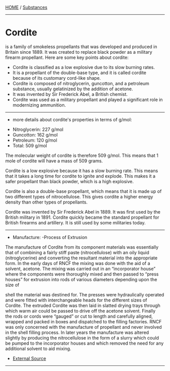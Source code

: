 [HOME](/README.md) / [Substances](/assets/docs/synthesis/substances/readme.md)    

----------------------      

# Cordite   
is a family of smokeless propellants that was developed and produced in Britain since 1889. It was created to replace black powder as a military firearm propellant. Here are some key points about cordite:

- Cordite is classified as a low explosive due to its slow burning rates.
- It is a propellant of the double-base type, and it is called cordite because of its customary cord-like shape.
- Cordite is composed of nitroglycerin, guncotton, and a petroleum substance, usually gelatinized by the addition of acetone.
- It was invented by Sir Frederick Abel, a British chemist.
- Cordite was used as a military propellant and played a significant role in modernizing ammunition.

--------------------    

- more details about cordite's properties in terms of g/mol:

* Nitroglycerin: 227 g/mol
* Guncotton: 162 g/mol
* Petroleum: 120 g/mol
* Total: 509 g/mol

The molecular weight of cordite is therefore 509 g/mol. This means that 1 mole of cordite will have a mass of 509 grams.

Cordite is a low explosive because it has a slow burning rate. This means that it takes a long time for cordite to ignite and explode. This makes it a safer propellant than black powder, which is a high explosive.

Cordite is also a double-base propellant, which means that it is made up of two different types of nitrocellulose. This gives cordite a higher energy density than other types of propellants.

Cordite was invented by Sir Frederick Abel in 1889. It was first used by the British military in 1891. Cordite quickly became the standard propellant for British firearms and artillery. It is still used by some militaries today.

---------------------    

- Manufacture:
  -Process of Extrusion

The manufacture of Cordite from its component materials was essentially that of combining a fairly stiff paste (nitrocellulose) with an oily liquid (nitroglycerine) and converting the resultant material into the appropriate form.
In the early days of RNCF the mixing was done with the aid of a solvent, acetone. The mixing was carried out in an “incorporator house” where the components were thoroughly mixed and then passed to “press houses” for extrusion into rods of various diameters depending upon the size of   

shell the material was destined for. The presses were hydraulically operated and were fitted with interchangeable heads for the different sizes of Cordite.
The extruded Cordite was then laid in slatted drying trays through which warm air could be passed to drive off the acetone solvent. Finally     
the rods or cords were “gauged” or cut to length and carefully aligned, wrapped and packed in boxes and dispatched to the filling factories. RNCF was only concerned with the manufacture of propellant and never involved in the shell filling process.
In later years the manufacture was altered slightly by producing the nitrocellulose in the form of a slurry which could be pumped to the incorporator houses and which removed the need for any additional solvent to aid mixing.

- [External Source](http://www.greenacre.info/RNCF/page10.html)
    
----------------------     

